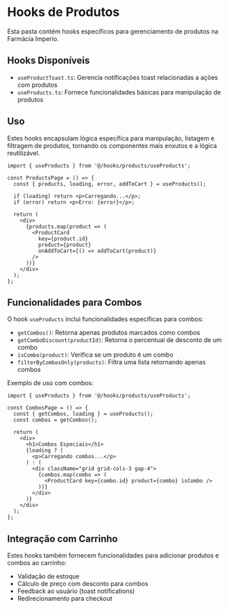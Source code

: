 
# Hooks de Produtos

Esta pasta contém hooks específicos para gerenciamento de produtos na Farmácia Imperio.

## Hooks Disponíveis

- `useProductToast.ts`: Gerencia notificações toast relacionadas a ações com produtos
- `useProducts.ts`: Fornece funcionalidades básicas para manipulação de produtos

## Uso

Estes hooks encapsulam lógica específica para manipulação, listagem e filtragem de produtos, tornando os componentes mais enxutos e a lógica reutilizável.

```tsx
import { useProducts } from '@/hooks/products/useProducts';

const ProductsPage = () => {
  const { products, loading, error, addToCart } = useProducts();
  
  if (loading) return <p>Carregando...</p>;
  if (error) return <p>Erro: {error}</p>;
  
  return (
    <div>
      {products.map(product => (
        <ProductCard 
          key={product.id} 
          product={product} 
          onAddToCart={() => addToCart(product)}
        />
      ))}
    </div>
  );
};
```

## Funcionalidades para Combos

O hook `useProducts` inclui funcionalidades específicas para combos:

- `getCombos()`: Retorna apenas produtos marcados como combos
- `getComboDiscount(productId)`: Retorna o percentual de desconto de um combo
- `isCombo(product)`: Verifica se um produto é um combo
- `filterByCombosOnly(products)`: Filtra uma lista retornando apenas combos

Exemplo de uso com combos:

```tsx
import { useProducts } from '@/hooks/products/useProducts';

const CombosPage = () => {
  const { getCombos, loading } = useProducts();
  const combos = getCombos();
  
  return (
    <div>
      <h1>Combos Especiais</h1>
      {loading ? (
        <p>Carregando combos...</p>
      ) : (
        <div className="grid grid-cols-3 gap-4">
          {combos.map(combo => (
            <ProductCard key={combo.id} product={combo} isCombo />
          ))}
        </div>
      )}
    </div>
  );
};
```

## Integração com Carrinho

Estes hooks também fornecem funcionalidades para adicionar produtos e combos ao carrinho:
- Validação de estoque
- Cálculo de preço com desconto para combos
- Feedback ao usuário (toast notifications)
- Redirecionamento para checkout
